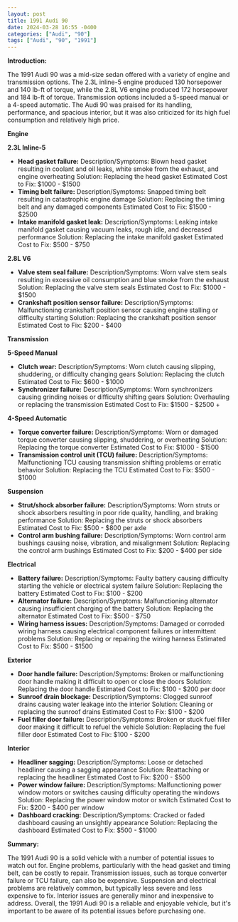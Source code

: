 ```yaml
---
layout: post
title: 1991 Audi 90
date: 2024-03-28 16:55 -0400
categories: ["Audi", "90"]
tags: ["Audi", "90", "1991"]
---
```

**Introduction:**

The 1991 Audi 90 was a mid-size sedan offered with a variety of engine and transmission options. The 2.3L inline-5 engine produced 130 horsepower and 140 lb-ft of torque, while the 2.8L V6 engine produced 172 horsepower and 184 lb-ft of torque. Transmission options included a 5-speed manual or a 4-speed automatic. The Audi 90 was praised for its handling, performance, and spacious interior, but it was also criticized for its high fuel consumption and relatively high price.

**Engine**

**2.3L Inline-5**

* **Head gasket failure:** Description/Symptoms: Blown head gasket resulting in coolant and oil leaks, white smoke from the exhaust, and engine overheating Solution: Replacing the head gasket Estimated Cost to Fix: $1000 - $1500
* **Timing belt failure:** Description/Symptoms: Snapped timing belt resulting in catastrophic engine damage Solution: Replacing the timing belt and any damaged components Estimated Cost to Fix: $1500 - $2500
* **Intake manifold gasket leak:** Description/Symptoms: Leaking intake manifold gasket causing vacuum leaks, rough idle, and decreased performance Solution: Replacing the intake manifold gasket Estimated Cost to Fix: $500 - $750

**2.8L V6**

* **Valve stem seal failure:** Description/Symptoms: Worn valve stem seals resulting in excessive oil consumption and blue smoke from the exhaust Solution: Replacing the valve stem seals Estimated Cost to Fix: $1000 - $1500
* **Crankshaft position sensor failure:** Description/Symptoms: Malfunctioning crankshaft position sensor causing engine stalling or difficulty starting Solution: Replacing the crankshaft position sensor Estimated Cost to Fix: $200 - $400

**Transmission**

**5-Speed Manual**

* **Clutch wear:** Description/Symptoms: Worn clutch causing slipping, shuddering, or difficulty changing gears Solution: Replacing the clutch Estimated Cost to Fix: $600 - $1000
* **Synchronizer failure:** Description/Symptoms: Worn synchronizers causing grinding noises or difficulty shifting gears Solution: Overhauling or replacing the transmission Estimated Cost to Fix: $1500 - $2500 +

**4-Speed Automatic**

* **Torque converter failure:** Description/Symptoms: Worn or damaged torque converter causing slipping, shuddering, or overheating Solution: Replacing the torque converter Estimated Cost to Fix: $1000 - $1500
* **Transmission control unit (TCU) failure:** Description/Symptoms: Malfunctioning TCU causing transmission shifting problems or erratic behavior Solution: Replacing the TCU Estimated Cost to Fix: $500 - $1000

**Suspension**

* **Strut/shock absorber failure:** Description/Symptoms: Worn struts or shock absorbers resulting in poor ride quality, handling, and braking performance Solution: Replacing the struts or shock absorbers Estimated Cost to Fix: $500 - $800 per axle
* **Control arm bushing failure:** Description/Symptoms: Worn control arm bushings causing noise, vibration, and misalignment Solution: Replacing the control arm bushings Estimated Cost to Fix: $200 - $400 per side

**Electrical**

* **Battery failure:** Description/Symptoms: Faulty battery causing difficulty starting the vehicle or electrical system failure Solution: Replacing the battery Estimated Cost to Fix: $100 - $200
* **Alternator failure:** Description/Symptoms: Malfunctioning alternator causing insufficient charging of the battery Solution: Replacing the alternator Estimated Cost to Fix: $500 - $750
* **Wiring harness issues:** Description/Symptoms: Damaged or corroded wiring harness causing electrical component failures or intermittent problems Solution: Replacing or repairing the wiring harness Estimated Cost to Fix: $500 - $1500

**Exterior**

* **Door handle failure:** Description/Symptoms: Broken or malfunctioning door handle making it difficult to open or close the doors Solution: Replacing the door handle Estimated Cost to Fix: $100 - $200 per door
* **Sunroof drain blockage:** Description/Symptoms: Clogged sunroof drains causing water leakage into the interior Solution: Cleaning or replacing the sunroof drains Estimated Cost to Fix: $100 - $200
* **Fuel filler door failure:** Description/Symptoms: Broken or stuck fuel filler door making it difficult to refuel the vehicle Solution: Replacing the fuel filler door Estimated Cost to Fix: $100 - $200

**Interior**

* **Headliner sagging:** Description/Symptoms: Loose or detached headliner causing a sagging appearance Solution: Reattaching or replacing the headliner Estimated Cost to Fix: $200 - $500
* **Power window failure:** Description/Symptoms: Malfunctioning power window motors or switches causing difficulty operating the windows Solution: Replacing the power window motor or switch Estimated Cost to Fix: $200 - $400 per window
* **Dashboard cracking:** Description/Symptoms: Cracked or faded dashboard causing an unsightly appearance Solution: Replacing the dashboard Estimated Cost to Fix: $500 - $1000

**Summary:**

The 1991 Audi 90 is a solid vehicle with a number of potential issues to watch out for. Engine problems, particularly with the head gasket and timing belt, can be costly to repair. Transmission issues, such as torque converter failure or TCU failure, can also be expensive. Suspension and electrical problems are relatively common, but typically less severe and less expensive to fix. Interior issues are generally minor and inexpensive to address. Overall, the 1991 Audi 90 is a reliable and enjoyable vehicle, but it's important to be aware of its potential issues before purchasing one.
